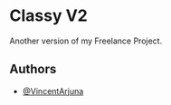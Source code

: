 # Classy V2

Another version of my Freelance Project.


## Authors

- [@VincentArjuna](https://www.github.com/VincentArjuna)

